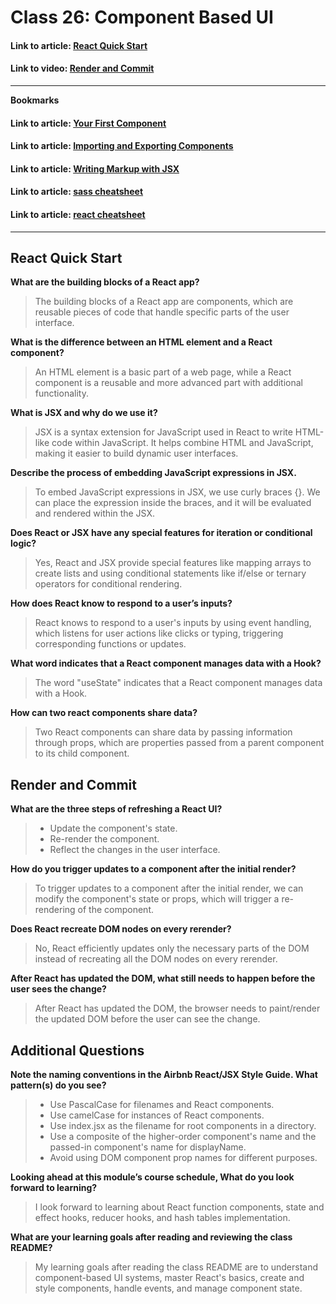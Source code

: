 # Class 26: Component Based UI

#### Link to article: [React Quick Start](https://react.dev/learn)

#### Link to video: [Render and Commit](https://react.dev/learn/render-and-commit)


***

**Bookmarks**

#### Link to article: [Your First Component](https://react.dev/learn/your-first-component)

#### Link to article: [Importing and Exporting Components](https://react.dev/learn/importing-and-exporting-components)

#### Link to article: [Writing Markup with JSX](https://react.dev/learn/writing-markup-with-jsx)

#### Link to article: [sass cheatsheet](https://devhints.io/sass)

#### Link to article: [react cheatsheet](https://devhints.io/react)

***

## React Quick Start

**What are the building blocks of a React app?**
> The building blocks of a React app are components, which are reusable pieces of code that handle specific parts of the user interface.

**What is the difference between an HTML element and a React component?**
> An HTML element is a basic part of a web page, while a React component is a reusable and more advanced part with additional functionality.

**What is JSX and why do we use it?**
> JSX is a syntax extension for JavaScript used in React to write HTML-like code within JavaScript. It helps combine HTML and JavaScript, making it easier to build dynamic user interfaces.

**Describe the process of embedding JavaScript expressions in JSX.**
> To embed JavaScript expressions in JSX, we use curly braces {}. We can place the expression inside the braces, and it will be evaluated and rendered within the JSX.

**Does React or JSX have any special features for iteration or conditional logic?**
> Yes, React and JSX provide special features like mapping arrays to create lists and using conditional statements like if/else or ternary operators for conditional rendering.

**How does React know to respond to a user’s inputs?**
> React knows to respond to a user's inputs by using event handling, which listens for user actions like clicks or typing, triggering corresponding functions or updates.

**What word indicates that a React component manages data with a Hook?**
> The word "useState" indicates that a React component manages data with a Hook.

**How can two react components share data?**
> Two React components can share data by passing information through props, which are properties passed from a parent component to its child component.


## Render and Commit

**What are the three steps of refreshing a React UI?**
> 
>- Update the component's state.
>- Re-render the component.
>- Reflect the changes in the user interface.

**How do you trigger updates to a component after the initial render?**
> To trigger updates to a component after the initial render, we can modify the component's state or props, which will trigger a re-rendering of the component.


**Does React recreate DOM nodes on every rerender?**
> No, React efficiently updates only the necessary parts of the DOM instead of recreating all the DOM nodes on every rerender.


**After React has updated the DOM, what still needs to happen before the user sees the change?**
> After React has updated the DOM, the browser needs to paint/render the updated DOM before the user can see the change.


## Additional Questions

**Note the naming conventions in the Airbnb React/JSX Style Guide. What pattern(s) do you see?**
> 
>- Use PascalCase for filenames and React components.
>- Use camelCase for instances of React components.
>- Use index.jsx as the filename for root components in a directory.
>- Use a composite of the higher-order component's name and the passed-in component's name for displayName.
>- Avoid using DOM component prop names for different purposes.

**Looking ahead at this module’s course schedule, What do you look forward to learning?**
> I look forward to learning about React function components, state and effect hooks, reducer hooks, and hash tables implementation.


**What are your learning goals after reading and reviewing the class README?**
> My learning goals after reading the class README are to understand component-based UI systems, master React's basics, create and style components, handle events, and manage component state.